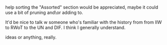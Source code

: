 help sorting the "Assorted" section would be appreciated, maybe it could use a bit of pruning and\or adding to.

It'd be nice to talk w someone who's familiar with the history from from IIW to RWoT to the UN and DIF. 
I think I generally understand.

ideas or anything, really.
